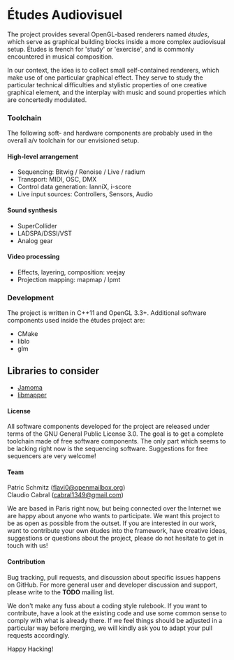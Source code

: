 # Études Audiovisuel

The project provides several OpenGL-based renderers named *études*,
which serve as graphical building blocks inside a more complex
audiovisual setup. Études is french for 'study' or 'exercise', and is
commonly encountered in musical composition.

In our context, the idea is to
collect small self-contained renderers, which make use of one
particular graphical effect. They serve to study the particular
technical difficulties and stylistic properties of one creative
graphical element, and the interplay with music and sound properties
which are concertedly modulated.

### Toolchain

The following soft- and hardware components are probably used in the
overall a/v toolchain for our envisioned setup.

#### High-level arrangement

- Sequencing: Bitwig / Renoise / Live / radium
- Transport: MIDI, OSC, DMX
- Control data generation: IanniX, i-score
- Live input sources: Controllers, Sensors, Audio
 
#### Sound synthesis

- SuperCollider
- LADSPA/DSSI/VST
- Analog gear

#### Video processing

- Effects, layering, composition: veejay
- Projection mapping: mapmap / lpmt


### Development

The project is written in C++11 and OpenGL 3.3+. Additional software
components used inside the études project are:

- CMake
- liblo
- glm

## Libraries to consider

- [Jamoma](http://jamoma.org/)
- [libmapper](https://github.com/libmapper/libmapper)

#### License

All software components developed for the project are released under
terms of the GNU General Public License 3.0. The goal is to get a
complete toolchain made of free software components. The only part
which seems to be lacking right now is the sequencing
software. Suggestions for free sequencers are very welcome!

#### Team

Patric Schmitz (<flavi0@openmailbox.org>)<br>
Claudio Cabral (<cabral1349@gmail.com>)

We are based in Paris right now, but being connected over the Internet
we are happy about anyone who wants to participate. We want this
project to be as open as possible from the outset. If you are
interested in our work, want to contribute your own études into the
framework, have creative ideas, suggestions or questions about the
project, please do not hesitate to get in touch with us!

#### Contribution

Bug tracking, pull requests, and discussion about specific issues
happens on GitHub. For more general user and developer discussion and
support, please write to the **TODO** mailing list.

We don't make any fuss about a coding style rulebook. If you want to
contribute, have a look at the existing code and use some common sense
to comply with what is already there. If we feel things should be
adjusted in a particular way before merging, we will kindly ask you to
adapt your pull requests accordingly.

Happy Hacking!